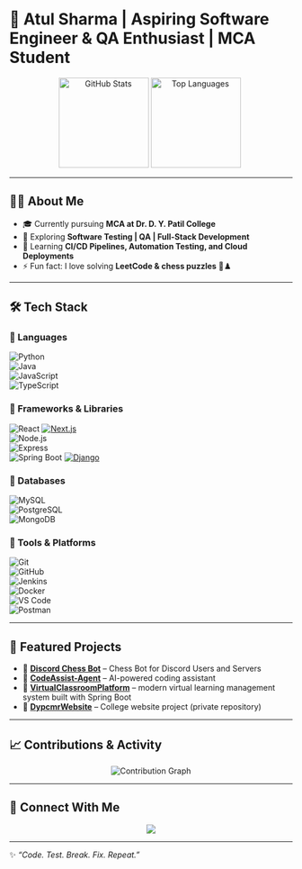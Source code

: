 # 🚀 Atul Sharma | Aspiring Software Engineer & QA Enthusiast | MCA Student  

<p align="center">
  <img src="https://github-readme-stats.vercel.app/api?username=intensealchemist&show_icons=true&theme=radical&count_private=true" alt="GitHub Stats" height="160"/>
  <img src="https://github-readme-stats.vercel.app/api/top-langs/?username=intensealchemist&layout=compact&theme=radical&count_private=true" alt="Top Languages" height="160"/>
  <img src="https://camo.githubusercontent.com/2051f2c449d3bfa9ad905403c82dea5181d729c2e03d700cc2f689a45a481aa0/68747470733a2f2f6769746875622d726561646d652d73746174732e76657263656c2e6170702f6170693f757365726e616d653d41434547583235267468656d653d7261646963616c26686964655f626f726465723d66616c736526696e636c7564655f616c6c5f636f6d6d6974733d66616c736526636f756e745f707269766174653d66616c7365" alt="" data-canonical-src="https://github-readme-stats.vercel.app/api?username=ACEGX25&amp;theme=radical&amp;hide_border=false&amp;include_all_commits=false&amp;count_private=false" style="max-width: 100%;">

<!-- START:generated-langs -->
<!-- END:generated-langs -->


</p>

---

## 👨‍💻 About Me  

- 🎓 Currently pursuing **MCA at Dr. D. Y. Patil College**  
- 💼 Exploring **Software Testing | QA | Full-Stack Development**  
- 🌱 Learning **CI/CD Pipelines, Automation Testing, and Cloud Deployments**  
- ⚡ Fun fact: I love solving **LeetCode & chess puzzles** 🧩♟️  

---

## 🛠️ Tech Stack  

### 🔹 Languages  
![Python](https://img.shields.io/badge/-Python-3776AB?logo=python&logoColor=white)  
![Java](https://img.shields.io/badge/-Java-007396?logo=java&logoColor=white)  
![JavaScript](https://img.shields.io/badge/-JavaScript-F7DF1E?logo=javascript&logoColor=black)  
![TypeScript](https://img.shields.io/badge/-TypeScript-3178C6?logo=typescript&logoColor=white)  

### 🔹 Frameworks & Libraries  
![React](https://img.shields.io/badge/-React-61DAFB?logo=react&logoColor=black)
[![Next.js](https://img.shields.io/badge/-Next.js-000000?logo=next.js&logoColor=white)](https://nextjs.org/)  
![Node.js](https://img.shields.io/badge/-Node.js-339933?logo=node.js&logoColor=white)  
![Express](https://img.shields.io/badge/-Express-000000?logo=express&logoColor=white)  
![Spring Boot](https://img.shields.io/badge/-Spring%20Boot-6DB33F?logo=springboot&logoColor=white) 
[![Django](https://img.shields.io/badge/-Django-092E20?logo=django&logoColor=white)](https://www.djangoproject.com/)  

### 🔹 Databases  
![MySQL](https://img.shields.io/badge/-MySQL-4479A1?logo=mysql&logoColor=white)  
![PostgreSQL](https://img.shields.io/badge/-PostgreSQL-4169E1?logo=postgresql&logoColor=white)  
![MongoDB](https://img.shields.io/badge/-MongoDB-47A248?logo=mongodb&logoColor=white)  

### 🔹 Tools & Platforms  
![Git](https://img.shields.io/badge/-Git-F05032?logo=git&logoColor=white)  
![GitHub](https://img.shields.io/badge/-GitHub-181717?logo=github&logoColor=white)  
![Jenkins](https://img.shields.io/badge/-Jenkins-D24939?logo=jenkins&logoColor=white)  
![Docker](https://img.shields.io/badge/-Docker-2496ED?logo=docker&logoColor=white)  
![VS Code](https://img.shields.io/badge/-VS%20Code-0078D4?logo=visualstudiocode&logoColor=white)  
![Postman](https://img.shields.io/badge/-Postman-FF6C37?logo=postman&logoColor=white)  

---

## 📌 Featured Projects  

- 🔗 [**Discord Chess Bot**](https://github.com/intensealchemist/DiscordChessBot) – Chess Bot for Discord Users and Servers
- 🔗 [**CodeAssist-Agent**](https://github.com/intensealchemist/CodeAssist-Agent) – AI-powered coding assistant
- 🔗 [**VirtualClassroomPlatform**](https://github.com/intensealchemist/VirtualClassroomPlatform) – modern virtual learning management system built with Spring Boot
- 🔗 [**DypcmrWebsite**](https://github.com/intensealchemist/DypcmrWebsite) – College website project  (private repository)

---

## 📈 Contributions & Activity  

<p align="center">
  <img src="https://github-readme-activity-graph.vercel.app/graph?username=intensealchemist&theme=redical&hide_border=true" alt="Contribution Graph"/>
</p>

---

## 🤝 Connect With Me  

<p align="center">
  <a href="mailto:atulrsharma70@gmail.com"><img src="https://img.shields.io/badge/-Email%20Me-D14836?logo=gmail&logoColor=white&style=for-the-badge"/></a>
</p>

---

✨ _“Code. Test. Break. Fix. Repeat.”_  
